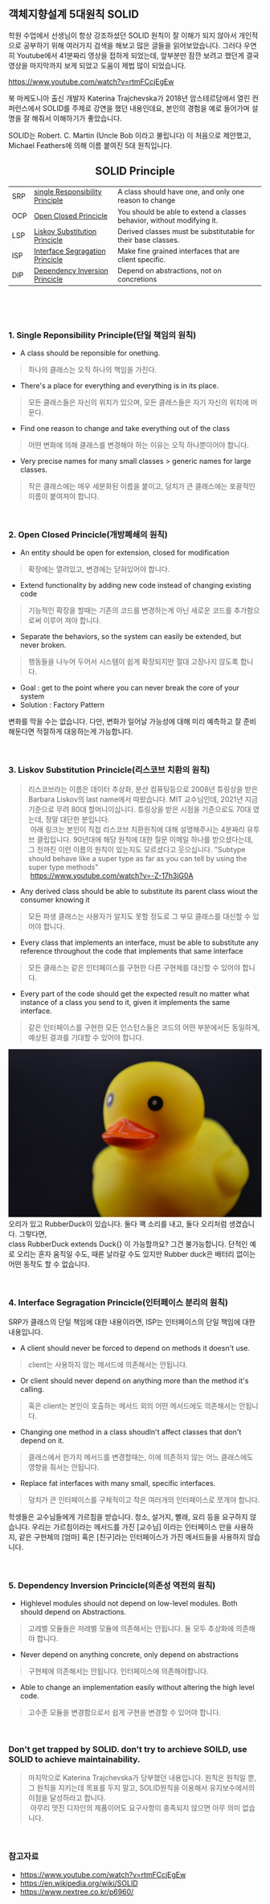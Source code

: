 ## 객체지향설계 5대원칙 SOLID

학원 수업에서 선생님이 항상 강조하셨던 SOLID 원칙이 잘 이해가 되지 않아서 개인적으로 공부하기 위해 여러가지 검색을 해보고 많은 글들을 읽어보았습니다. 그러다 우연히 Youtube에서 41분짜리 영상을 접하게 되었는데, 앞부분만 잠깐 보려고 했던게 결국 영상을 마지막까지 보게 되었고 도움이 제법 많이 되었습니다.

https://www.youtube.com/watch?v=rtmFCcjEgEw

북 마케도니아 출신 개발자 Katerina Trajchevska가 2018년 암스테르담에서 열린 컨퍼런스에서 SOLID를 주제로 강연을 했던 내용인데요, 본인의 경험을 예로 들어가며 설명을 잘 해줘서 이해하기가 좋았습니다.


SOLID는 Robert. C. Martin (Uncle Bob 이라고 불립니다) 이 처음으로 제안했고, Michael Feathers에 의해 이름 붙여진 5대 원칙입니다. 

## <center> SOLID Principle </center>
||||
|----|----|---|
|SRP|[single Responsibility Principle](#one)|A class should have one, and only one reason to change| 
|OCP|[Open Closed Princicle](#two)|You should be able to extend a classes behavior, without modifying it.|
|LSP|[Liskov Substitution Princicle](#three)|Derived classes must be substitutable for their base classes.|
|ISP|[Interface Segragation Princicle](#four)|Make fine grained interfaces that are client specific.|
|DIP|[Dependency Inversion Princicle](#five)|Depend on abstractions, not on concretions|

​	

​	

### <a id="one"></a>1. Single Reponsibility Principle(단일 책임의 원칙)
- A class should be reponsible for onething.
> 하나의 클래스는 오직 하나의 책임을 가진다.
- There's a place for everything and everything is in its place.
> 모든 클래스들은 자신의 위치가 있으며, 모든 클래스들은 자기 자신의 위치에 머문다.
- Find one reason to change and take everything out of the class
> 어떤 변화에 의해 클래스를 변경해야 하는 이유는 오직 하나뿐이어야 합니다.
- Very precise names for many small classes > generic names for large classes.
> 작은 클래스에는 매우 세분화된 이름을 붙이고, 덩치가 큰 클래스에는 포괄적인 이름이 붙여져야 합니다.

​        
### <a id="two"></a>2. Open Closed Princicle(개방폐쇄의 원칙)
- An entity should be open for extension, closed for modification
> 확장에는 열려있고, 변경에는 닫혀있어야 합니다.
- Extend functionality by adding new code instead of changing existing code
> 기능적인 확장을 할때는 기존의 코드를 변경하는게 아닌 새로운 코드를 추가함으로써 이루어 져야 합니다.
- Separate the behaviors, so the system can easily be extended, but never broken.
> 행동들을 나누어 두어서 시스템이 쉽게 확장되지만 절대 고장나지 않도록 합니다.
- Goal : get to the point where you can never break the core of your system
- Solution : Factory Pattern    

변화를 막을 수는 없습니다. 다만, 변화가 일어날 가능성에 대해 미리 예측하고 잘 준비해둔다면 적절하게 대응하는게 가능합니다.

​        
### <a id="three"></a>3. Liskov Substitution Princicle(리스코브 치환의 원칙)
> 리스코브라는 이름은 데이터 추상화, 분산 컴퓨팅등으로 2008년 튜링상을 받은 Barbara Liskov의 last name에서 따왔습니다. MIT 교수님인데, 2021년 지금 기준으로 무려 80대 할머니이십니다. 튜링상을 받은 시점을 기준으로도 70대 였는데, 정말 대단한 분입니다.    
> &nbsp;아래 링크는 본인이 직접 리스코브 치환원칙에 대해 설명해주시는 4분짜리 유투브 클립입니다. 90년대에 해당 원칙에 대한 질문 이메일 하나를 받으셨다는데, 그 전까진 이런 이름의 원칙이 있는지도 모르셨다고 웃으십니다. "Subtype should behave like a super type as far as you can tell by using the super type methods"    
> &nbsp;https://www.youtube.com/watch?v=-Z-17h3jG0A
- Any derived class should be able to substitute its parent class wiout the consumer knowing it
> 모든 파생 클래스는 사용자가 알지도 못할 정도로 그 부모 클래스를 대신할 수 있어야 합니다.
- Every class that implements an interface, must be able to substitute any reference throughout the code that implements that same interface
> 모든 클래스는 같은 인터페이스를 구현한 다른 구현체를 대신할 수 있어야 합니다.
- Every part of the code should get the expected result no matter what instance of a class you send to it, given it implements the same interface.
> 같은 인터페이스를 구현한 모든 인스턴스들은 코드의 어떤 부분에서든 동일하게, 예상된 결과를 기대할 수 있어야 합니다.    

![](https://github.com/Shane-Park/markdownBlog/raw/master/fundamentals/design/SOLID.assets/1.jpeg)
오리가 있고 RubberDuck이 있습니다. 둘다 꽥 소리를 내고, 둘다 오리처럼 생겼습니다. 그렇다면,  
class RubberDuck extends Duck{} 이 가능할까요? 그건 불가능합니다. 단적인 예로 오리는 혼자 움직일 수도, 때론 날라갈 수도 있지만 Rubber duck은 배터리 없이는 어떤 동작도 할 수 없습니다.

​        
### <a id="four"></a>4. Interface Segragation Princicle(인터페이스 분리의 원칙) 
SRP가 클래스의 단일 책임에 대한 내용이라면, ISP는 인터페이스의 단일 책임에 대한 내용입니다.
- A client should never be forced to depend on methods it doesn't use.
> client는 사용하지 않는 메서드에 의존해서는 안됩니다.
- Or client should never depend on anything more than the method it's calling.
> 혹은 client는 본인이 호출하는 메서드 외의 어떤 메서드에도 의존해서는 안됩니다.
- Changing one method in a class shoudln't affect classes that don't depend on it.
> 클래스에서 한가지 메서드를 변경할때는, 이에 의존하지 않는 어느 클래스에도 영향을 줘서는 안됩니다.
- Replace fat interfaces with many small, specific interfaces.
> 덩치가 큰 인터페이스를 구체적이고 작은 여러개의 인터페이스로 쪼개야 합니다.

학생들은 교수님들에게 가르침을 받습니다. 청소, 설거지, 빨래, 요리 등을 요구하지 않습니다. 우리는 가르침이라는 메서드를 가진 [교수님] 이라는 인터페이스 만을 사용하지, 같은 구현체의 [엄마] 혹은 [친구]라는 인터페이스가 가진 메서드들을 사용하지 않습니다.

​        
### <a id="five"></a>5. Dependency Inversion Princicle(의존성 역전의 원칙)
- Highlevel modules should not depend on low-level modules. Both should depend on Abstractions.
> 고레벨 모듈들은 저레벨 모듈에 의존해서는 안됩니다. 둘 모두 추상화에 의존해야 합니다.
- Never depend on anything concrete, only depend on abstractions
> 구현체에 의존해서는 안됩니다. 인터페이스에 의존해야합니다.
- Able to change an implementation easily without altering the high level code.
> 고수준 모듈을 변경함으로서 쉽게 구현을 변경할 수 있어야 합니다.

​    

### Don't get trapped by SOLID. don't try to archieve SOILD, use SOLID to achieve maintainability.
> 마지막으로 Katerina Trajchevska가 당부했던 내용입니다. 원칙은 원칙일 뿐, 그 원칙을 지키는데 목표를 두지 말고, SOLID원칙을 이용해서 유지보수에서의 이점을 달성하라고 합니다.   
&nbsp;아무리 멋진 디자인의 제품이어도 요구사항이 충족되지 않으면 아무 의미 없습니다.

​        
### 참고자료
- https://www.youtube.com/watch?v=rtmFCcjEgEw    
- https://en.wikipedia.org/wiki/SOLID    
- https://www.nextree.co.kr/p6960/